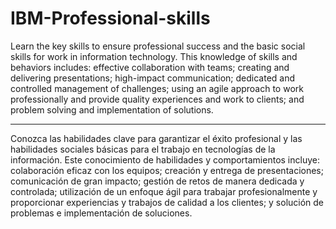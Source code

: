 # IBM-Professional-skills


Learn the key skills to ensure professional success and the basic social skills for work in information technology. This knowledge of skills and behaviors includes: effective collaboration with teams; creating and delivering presentations; high-impact communication; dedicated and controlled management of challenges; using an agile approach to work professionally and provide quality experiences and work to clients; and problem solving and implementation of solutions.

---

Conozca las habilidades clave para garantizar el éxito profesional y las habilidades sociales básicas para el trabajo en tecnologías de la información. Este conocimiento de habilidades y comportamientos incluye: colaboración eficaz con los equipos; creación y entrega de presentaciones; comunicación de gran impacto; gestión de retos de manera dedicada y controlada; utilización de un enfoque ágil para trabajar profesionalmente y proporcionar experiencias y trabajos de calidad a los clientes; y solución de problemas e implementación de soluciones.